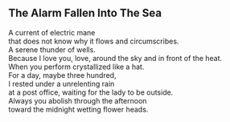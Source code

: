 The Alarm Fallen Into The Sea
-----------------------------
A current of electric mane  
that does not know why it flows and circumscribes.  
A serene thunder of wells.  
Because I love you, love, around the sky and in front of the heat.  
When you perform crystallized like a hat.  
For a day, maybe three hundred,  
I rested under a unrelenting rain  
at a post office, waiting for the lady to be outside.  
Always you abolish through the afternoon  
toward the midnight wetting flower heads.  
